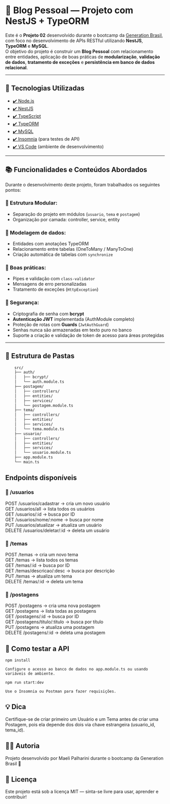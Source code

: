 # 📝 Blog Pessoal — Projeto com NestJS + TypeORM

Este é o **Projeto 02** desenvolvido durante o bootcamp da [Generation Brasil](https://brazil.generation.org/), com foco no desenvolvimento de APIs RESTful utilizando **NestJS**, **TypeORM** e **MySQL**.  
O objetivo do projeto é construir um **Blog Pessoal** com relacionamento entre entidades, aplicação de boas práticas de **modularização**, **validação de dados**, **tratamento de exceções** e **persistência em banco de dados relacional**.

---

## 🚀 Tecnologias Utilizadas

- [✔️ Node.js](https://nodejs.org/)
- [✔️ NestJS](https://nestjs.com/)
- [✔️ TypeScript](https://www.typescriptlang.org/)
- [✔️ TypeORM](https://typeorm.io/)
- [✔️ MySQL](https://www.mysql.com/)
- [✔️ Insomnia](https://insomnia.rest/) (para testes de API)
- [✔️ VS Code](https://code.visualstudio.com/) (ambiente de desenvolvimento)

---

## 📚 Funcionalidades e Conteúdos Abordados

Durante o desenvolvimento deste projeto, foram trabalhados os seguintes pontos:

### 🔹 Estrutura Modular:
- Separação do projeto em módulos (`usuario`, `tema` e `postagem`)
- Organização por camada: controller, service, entity

### 🔹 Modelagem de dados:
- Entidades com anotações TypeORM
- Relacionamento entre tabelas (OneToMany / ManyToOne)
- Criação automática de tabelas com `synchronize`

### 🔹 Boas práticas:
- Pipes e validação com `class-validator`
- Mensagens de erro personalizadas
- Tratamento de exceções (`HttpException`)

### 🔹 Segurança:
- Criptografia de senha com **bcrypt**
- **Autenticação JWT** implementada (AuthModule completo)
- Proteção de rotas com **Guards** (`JwtAuthGuard`)
- Senhas nunca são armazenadas em texto puro no banco
- Suporte a criação e validação de token de acesso para áreas protegidas

---

## 📂 Estrutura de Pastas

```bash
    src/
    ├── auth/
    │   ├── bcrypt/
    │   └── auth.module.ts
    ├── postagem/
    │   ├── controllers/
    │   ├── entities/
    │   ├── services/
    │   └── postagem.module.ts
    ├── tema/
    │   ├── controllers/
    │   ├── entities/
    │   ├── services/
    │   └── tema.module.ts
    ├── usuario/
    │   ├── controllers/
    │   ├── entities/
    │   ├── services/
    │   └── usuario.module.ts
    ├── app.module.ts
    └── main.ts
```

## Endpoints disponíveis

### 📁 /usuarios
POST   /usuarios/cadastrar     → cria um novo usuário  
GET    /usuarios/all           → lista todos os usuários  
GET    /usuarios/:id           → busca por ID  
GET    /usuarios/nome/:nome    → busca por nome  
PUT    /usuarios/atualizar     → atualiza um usuário  
DELETE /usuarios/deletar/:id   → deleta um usuário  


### 📁 /temas
POST   /temas                  → cria um novo tema  
GET    /temas                  → lista todos os temas  
GET    /temas/:id              → busca por ID  
GET    /temas/descricao/:desc → busca por descrição  
PUT    /temas                  → atualiza um tema  
DELETE /temas/:id             → deleta um tema  


### 📁 /postagens
POST   /postagens               → cria uma nova postagem  
GET    /postagens               → lista todas as postagens  
GET    /postagens/:id           → busca por ID  
GET    /postagens/titulo/:titulo → busca por título  
PUT    /postagens               → atualiza uma postagem  
DELETE /postagens/:id           → deleta uma postagem  


## 🧪 Como testar a API
```
npm install
```
```
Configure o acesso ao banco de dados no app.module.ts ou usando variáveis de ambiente.
```
```
npm run start:dev
```
```
Use o Insomnia ou Postman para fazer requisições.
```

## 💡 Dica
Certifique-se de criar primeiro um Usuário e um Tema antes de criar uma Postagem, pois ela depende dos dois via chave estrangeira (usuario_id, tema_id).

## 🧑‍💻 Autoria
Projeto desenvolvido por Maeli Palharini durante o bootcamp da Generation Brasil 💜

## 📌 Licença
Este projeto está sob a licença MIT — sinta-se livre para usar, aprender e contribuir!